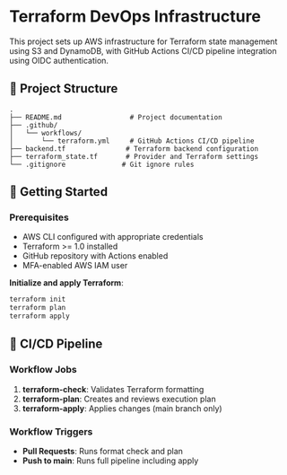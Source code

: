 # Terraform DevOps Infrastructure

This project sets up AWS infrastructure for Terraform state management using S3 and DynamoDB, with GitHub Actions CI/CD pipeline integration using OIDC authentication.

## 📁 Project Structure

```
.
├── README.md                 # Project documentation
├── .github/
│   └── workflows/
│       └── terraform.yml     # GitHub Actions CI/CD pipeline
├── backend.tf               # Terraform backend configuration
├── terraform_state.tf       # Provider and Terraform settings
└── .gitignore              # Git ignore rules
```

## 🚀 Getting Started

### Prerequisites

- AWS CLI configured with appropriate credentials
- Terraform >= 1.0 installed
- GitHub repository with Actions enabled
- MFA-enabled AWS IAM user

**Initialize and apply Terraform**:
   ```bash
   terraform init
   terraform plan
   terraform apply
   ```

## 🔄 CI/CD Pipeline

### Workflow Jobs

1. **terraform-check**: Validates Terraform formatting
2. **terraform-plan**: Creates and reviews execution plan
3. **terraform-apply**: Applies changes (main branch only)

### Workflow Triggers
- **Pull Requests**: Runs format check and plan
- **Push to main**: Runs full pipeline including apply
